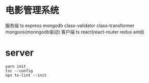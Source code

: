 
# 电影管理系统

服务端  ts  express mongodb class-validator class-transformer   mongoos(monngodb驱动)
客户端  ts  react(react-router  redux   antd)

#   server
    yarn init
    tsc --config
    npx ts-lint --init